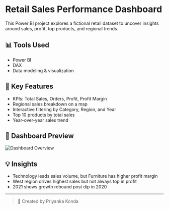 # Retail Sales Performance Dashboard

This Power BI project explores a fictional retail dataset to uncover insights around sales, profit, top products, and regional trends.

## 📊 Tools Used
- Power BI
- DAX
- Data modeling & visualization

## 🚀 Key Features
- KPIs: Total Sales, Orders, Profit, Profit Margin
- Regional sales breakdown on a map
- Interactive filtering by Category, Region, and Year
- Top 10 products by total sales
- Year-over-year sales trend

## 📸 Dashboard Preview

![Dashboard Overview]([Dashboard_Overview.jpeg](https://github.com/Kpriyanka25/retail-sales-dashboard/blob/main/Dashboard_overview.jpeg))

## 💡 Insights
- Technology leads sales volume, but Furniture has higher profit margin
- West region drives highest sales but not always top in profit
- 2021 shows growth rebound post dip in 2020

---

> 🔗 Created by Priyanka Konda
